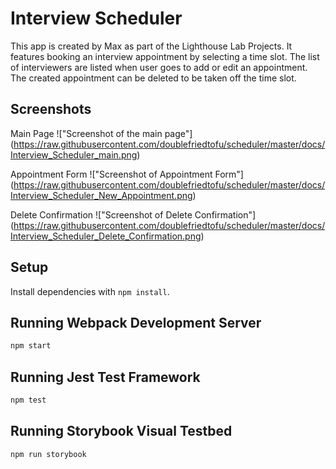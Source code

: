 # Interview Scheduler

This app is created by Max as part of the Lighthouse Lab Projects. It features booking an interview appointment by selecting a time slot. The list of interviewers are listed when user goes to add or edit an appointment. The created appointment can be deleted to be taken off the time slot.


## Screenshots

Main Page
!["Screenshot of the main page"]
(https://raw.githubusercontent.com/doublefriedtofu/scheduler/master/docs/Interview_Scheduler_main.png)

Appointment Form
!["Screenshot of Appointment Form"]
(https://raw.githubusercontent.com/doublefriedtofu/scheduler/master/docs/Interview_Scheduler_New_Appointment.png)

Delete Confirmation
!["Screenshot of Delete Confirmation"]
(https://raw.githubusercontent.com/doublefriedtofu/scheduler/master/docs/Interview_Scheduler_Delete_Confirmation.png)


## Setup

Install dependencies with `npm install`.

## Running Webpack Development Server

```sh
npm start
```

## Running Jest Test Framework

```sh
npm test
```

## Running Storybook Visual Testbed

```sh
npm run storybook
```
